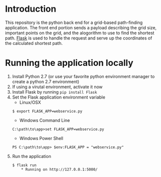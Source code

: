 # Introduction

This repository is the python back end for a grid-based path-finding application. The front end portion sends a payload describing the grid size, important points on the grid, and the alogorithm to use to find the shortest path. [Flask](http://flask.pocoo.org/) is used to handle the request and serve up the coordinates of the calculated shortest path.

# Running the application locally

1. Install Python 2.7 (or use your favorite python environment manager to create a python 2.7 environment)
1. If using a virutal environment, activate it now
1. Install Flask by running `pip install Flask`
1. Set the Flask application environment variable
   - Linux/OSX
   ```
   $ export FLASK_APP=webservice.py
   ```
   - Windows Command Line
   ```
   C:\path\to\app>set FLASK_APP=webservice.py
   ```
   - Windows Power Shell
   ```
   PS C:\path\to\app> $env:FLASK_APP = "webservice.py"
   ```
1. Run the application
   ```
   $ flask run
       * Running on http://127.0.0.1:5000/
   ```
